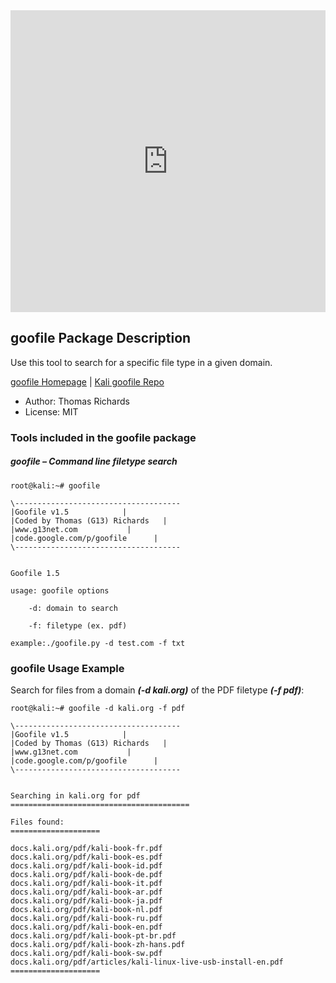 <iframe src="https://asciinema.org/a/31264/embed?" id="asciicast-iframe-31264" name="asciicast-iframe-31264" scrolling="no" allowfullscreen="true" style="box-sizing: border-box; max-width: 100%; border: 0px; overflow: hidden; margin: 0px; display: inline-block; width: 686px; float: none; visibility: visible; height: 483px;"></iframe>


## goofile Package Description

Use this tool to search for a specific file type in a given domain.

[goofile Homepage](http://code.google.com/p/goofile/) | [Kali goofile Repo](https://gitlab.com/kalilinux/packages/goofile.git;a=summary)

- Author: Thomas Richards
- License: MIT

### Tools included in the goofile package

##### goofile – Command line filetype search

```
root@kali:~# goofile

\-------------------------------------
|Goofile v1.5            |
|Coded by Thomas (G13) Richards   |
|www.g13net.com           |
|code.google.com/p/goofile      |
\-------------------------------------


Goofile 1.5

usage: goofile options

​    -d: domain to search

​    -f: filetype (ex. pdf)

example:./goofile.py -d test.com -f txt
```

### goofile Usage Example

Search for files from a domain ***(-d kali.org)*** of the PDF filetype ***(-f pdf)***:

```
root@kali:~# goofile -d kali.org -f pdf

\-------------------------------------
|Goofile v1.5            |
|Coded by Thomas (G13) Richards   |
|www.g13net.com           |
|code.google.com/p/goofile      |
\-------------------------------------


Searching in kali.org for pdf
========================================

Files found:
====================

docs.kali.org/pdf/kali-book-fr.pdf
docs.kali.org/pdf/kali-book-es.pdf
docs.kali.org/pdf/kali-book-id.pdf
docs.kali.org/pdf/kali-book-de.pdf
docs.kali.org/pdf/kali-book-it.pdf
docs.kali.org/pdf/kali-book-ar.pdf
docs.kali.org/pdf/kali-book-ja.pdf
docs.kali.org/pdf/kali-book-nl.pdf
docs.kali.org/pdf/kali-book-ru.pdf
docs.kali.org/pdf/kali-book-en.pdf
docs.kali.org/pdf/kali-book-pt-br.pdf
docs.kali.org/pdf/kali-book-zh-hans.pdf
docs.kali.org/pdf/kali-book-sw.pdf
docs.kali.org/pdf/articles/kali-linux-live-usb-install-en.pdf
====================
```